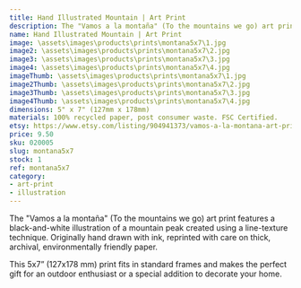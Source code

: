 ```yaml
---
title: Hand Illustrated Mountain | Art Print
description: The "Vamos a la montaña" (To the mountains we go) art print features a black-and-white illustration of a mountain peak created using a line-texture technique. Originally hand drawn with ink, reprinted with care on thick, archival, environmentally friendly paper.
name: Hand Illustrated Mountain | Art Print
image: \assets\images\products\prints\montana5x7\1.jpg
image2: \assets\images\products\prints\montana5x7\2.jpg
image3: \assets\images\products\prints\montana5x7\3.jpg
image4: \assets\images\products\prints\montana5x7\4.jpg
imageThumb: \assets\images\products\prints\montana5x7\1.jpg
image2Thumb: \assets\images\products\prints\montana5x7\2.jpg
image3Thumb: \assets\images\products\prints\montana5x7\3.jpg
image4Thumb: \assets\images\products\prints\montana5x7\4.jpg
dimensions: 5" x 7" (127mm x 178mm)
materials: 100% recycled paper, post consumer waste. FSC Certified.
etsy: https://www.etsy.com/listing/904941373/vamos-a-la-montana-art-print-hand
price: 9.50
sku: 020005
slug: montana5x7
stock: 1
ref: montana5x7
category:
- art-print
- illustration
---
```

The "Vamos a la montaña" (To the mountains we go) art print features a black-and-white illustration of a mountain peak created using a line-texture technique. Originally hand drawn with ink, reprinted with care on thick, archival, environmentally friendly paper.

This 5x7” (127x178 mm) print fits in standard frames and makes the perfect gift for an outdoor enthusiast or a special addition to decorate your home.

